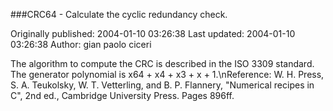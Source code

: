 ###CRC64 - Calculate the cyclic redundancy check.

Originally published: 2004-01-10 03:26:38
Last updated: 2004-01-10 03:26:38
Author: gian paolo ciceri

The algorithm to compute the CRC is described in the ISO 3309 standard.  The generator polynomial is x64 + x4 + x3 + x + 1.\nReference: W. H. Press, S. A. Teukolsky, W. T. Vetterling, and B. P. Flannery, "Numerical recipes in C", 2nd ed., Cambridge University Press. Pages 896ff.
